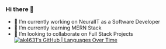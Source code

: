 ### Hi there 👋

<!--
**ak4631/ak4631** is a ✨ _special_ ✨ repository because its `README.md` (this file) appears on your GitHub profile.
[![ak4631's GitHub | Stats](https://stats.quine.sh/ak4631/github?theme=dark)](https://quine.sh?utm_source=widgets&utm_campaign=ak4631)
Here are some ideas to get you started:

- 🤔 I’m looking for help with ...
- 💬 Ask me about ...
- 📫 How to reach me: ...
- 😄 Pronouns: ...
- ⚡ Fun fact: ...
-->
- 🔭 I’m currently working on NeuralIT as a Software Developer
- 🌱 I’m currently learning MERN Stack
- 👯 I’m looking to collaborate on Full Stack Projects
[![ak4631's GitHub | Languages Over Time](https://stats.quine.sh/ak4631/languages-over-time?theme=dark)](https://quine.sh?utm_source=widgets&utm_campaign=ak4631)
